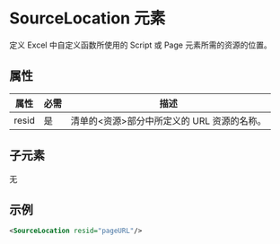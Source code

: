 # <a name="sourcelocation-element"></a>SourceLocation 元素

定义 Excel 中自定义函数所使用的 Script 或 Page 元素所需的资源的位置。

## <a name="attributes"></a>属性

| **属性** | **必需** | **描述**                                                                      |
|---------------|--------------|--------------------------------------------------------------------------------------|
| resid         | 是          | 清单的&lt;资源&gt;部分中所定义的 URL 资源的名称。 |

## <a name="child-elements"></a>子元素

无

## <a name="example"></a>示例

```xml
<SourceLocation resid="pageURL"/>
```